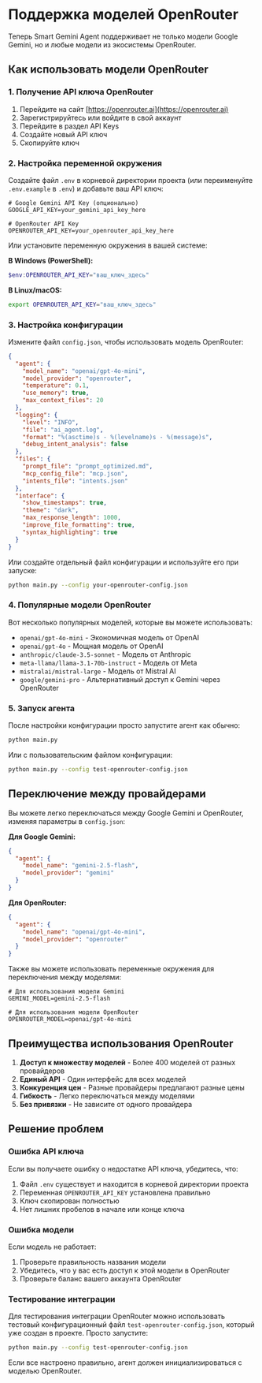 # Поддержка моделей OpenRouter

Теперь Smart Gemini Agent поддерживает не только модели Google Gemini, но и любые модели из экосистемы OpenRouter.

## Как использовать модели OpenRouter

### 1. Получение API ключа OpenRouter

1. Перейдите на сайт [https://openrouter.ai](https://openrouter.ai)
2. Зарегистрируйтесь или войдите в свой аккаунт
3. Перейдите в раздел API Keys
4. Создайте новый API ключ
5. Скопируйте ключ

### 2. Настройка переменной окружения

Создайте файл `.env` в корневой директории проекта (или переименуйте `.env.example` в `.env`) и добавьте ваш API ключ:

```
# Google Gemini API Key (опционально)
GOOGLE_API_KEY=your_gemini_api_key_here

# OpenRouter API Key
OPENROUTER_API_KEY=your_openrouter_api_key_here
```

Или установите переменную окружения в вашей системе:

**В Windows (PowerShell):**
```powershell
$env:OPENROUTER_API_KEY="ваш_ключ_здесь"
```

**В Linux/macOS:**
```bash
export OPENROUTER_API_KEY="ваш_ключ_здесь"
```

### 3. Настройка конфигурации

Измените файл `config.json`, чтобы использовать модель OpenRouter:

```json
{
  "agent": {
    "model_name": "openai/gpt-4o-mini",
    "model_provider": "openrouter",
    "temperature": 0.1,
    "use_memory": true,
    "max_context_files": 20
  },
  "logging": {
    "level": "INFO",
    "file": "ai_agent.log",
    "format": "%(asctime)s - %(levelname)s - %(message)s",
    "debug_intent_analysis": false
  },
  "files": {
    "prompt_file": "prompt_optimized.md",
    "mcp_config_file": "mcp.json",
    "intents_file": "intents.json"
  },
  "interface": {
    "show_timestamps": true,
    "theme": "dark",
    "max_response_length": 1000,
    "improve_file_formatting": true,
    "syntax_highlighting": true
  }
}
```

Или создайте отдельный файл конфигурации и используйте его при запуске:

```bash
python main.py --config your-openrouter-config.json
```

### 4. Популярные модели OpenRouter

Вот несколько популярных моделей, которые вы можете использовать:

- `openai/gpt-4o-mini` - Экономичная модель от OpenAI
- `openai/gpt-4o` - Мощная модель от OpenAI
- `anthropic/claude-3.5-sonnet` - Модель от Anthropic
- `meta-llama/llama-3.1-70b-instruct` - Модель от Meta
- `mistralai/mistral-large` - Модель от Mistral AI
- `google/gemini-pro` - Альтернативный доступ к Gemini через OpenRouter

### 5. Запуск агента

После настройки конфигурации просто запустите агент как обычно:

```bash
python main.py
```

Или с пользовательским файлом конфигурации:

```bash
python main.py --config test-openrouter-config.json
```

## Переключение между провайдерами

Вы можете легко переключаться между Google Gemini и OpenRouter, изменяя параметры в `config.json`:

**Для Google Gemini:**
```json
{
  "agent": {
    "model_name": "gemini-2.5-flash",
    "model_provider": "gemini"
  }
}
```

**Для OpenRouter:**
```json
{
  "agent": {
    "model_name": "openai/gpt-4o-mini",
    "model_provider": "openrouter"
  }
}
```

Также вы можете использовать переменные окружения для переключения между моделями:

```
# Для использования модели Gemini
GEMINI_MODEL=gemini-2.5-flash

# Для использования модели OpenRouter
OPENROUTER_MODEL=openai/gpt-4o-mini
```

## Преимущества использования OpenRouter

1. **Доступ к множеству моделей** - Более 400 моделей от разных провайдеров
2. **Единый API** - Один интерфейс для всех моделей
3. **Конкуренция цен** - Разные провайдеры предлагают разные цены
4. **Гибкость** - Легко переключаться между моделями
5. **Без привязки** - Не зависите от одного провайдера

## Решение проблем

### Ошибка API ключа
Если вы получаете ошибку о недостатке API ключа, убедитесь, что:
1. Файл `.env` существует и находится в корневой директории проекта
2. Переменная `OPENROUTER_API_KEY` установлена правильно
3. Ключ скопирован полностью
4. Нет лишних пробелов в начале или конце ключа

### Ошибка модели
Если модель не работает:
1. Проверьте правильность названия модели
2. Убедитесь, что у вас есть доступ к этой модели в OpenRouter
3. Проверьте баланс вашего аккаунта OpenRouter

### Тестирование интеграции

Для тестирования интеграции OpenRouter можно использовать тестовый конфигурационный файл `test-openrouter-config.json`, который уже создан в проекте. Просто запустите:

```bash
python main.py --config test-openrouter-config.json
```

Если все настроено правильно, агент должен инициализироваться с моделью OpenRouter.